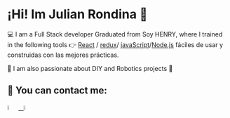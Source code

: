 # ¡Hi! Im Julian Rondina 👋

 :computer: I am a Full Stack developer Graduated from Soy HENRY, where I trained in the following tools :point_right: [React](https://es.reactjs.org/) / [redux](https://es.redux.js.org/)/ [javaScript](https://developer.mozilla.org/es/docs/Web/JavaScript)/[Node.js](https://nodejs.org/es/) fáciles de usar y construidas con las mejores prácticas.
 
👀 I am also passionate about DIY and Robotics projects :mechanical_arm:



## :paperclip: You can contact me:
<span >
<a href="https://www.linkedin.com/in/julian-rondina/" ><img width="5%" src="https://github.com/WanCirone/wancirone/blob/main/logos/linkedin-icon.png"> &nbsp;
<a href="mailto:julian.rondina6@gmail.com" ><img width="5%" src="https://github.com/WanCirone/wancirone/blob/main/logos/gmail-icon%20green.png">
</span>


